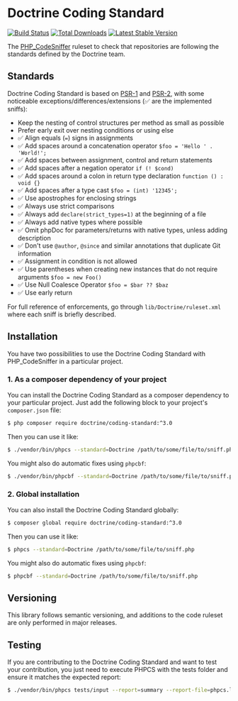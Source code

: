 Doctrine Coding Standard
========================

[![Build Status](https://img.shields.io/travis/doctrine/coding-standard/master.svg?style=flat-square)](http://travis-ci.org/doctrine/coding-standard)
[![Total Downloads](https://img.shields.io/packagist/dt/doctrine/coding-standard.svg?style=flat-square)](https://packagist.org/packages/doctrine/coding-standard)
[![Latest Stable Version](https://img.shields.io/packagist/v/doctrine/coding-standard.svg?style=flat-square)](https://packagist.org/packages/doctrine/coding-standard)


The [PHP_CodeSniffer](https://github.com/squizlabs/PHP_CodeSniffer) ruleset to check that
repositories are following the standards defined by the Doctrine team.

Standards
---------

Doctrine Coding Standard is based on [PSR-1](https://github.com/php-fig/fig-standards/blob/master/accepted/PSR-1-basic-coding-standard.md)
and [PSR-2](https://github.com/php-fig/fig-standards/blob/master/accepted/PSR-2-coding-style-guide.md), with some noticeable
exceptions/differences/extensions (:white_check_mark: are the implemented sniffs):

- Keep the nesting of control structures per method as small as possible
- Prefer early exit over nesting conditions or using else
- :white_check_mark: Align equals (`=`) signs in assignments
- :white_check_mark: Add spaces around a concatenation operator `$foo = 'Hello ' . 'World!';`
- :white_check_mark: Add spaces between assignment, control and return statements
- :white_check_mark: Add spaces after a negation operator `if (! $cond)`
- :white_check_mark: Add spaces around a colon in return type declaration `function () : void {}`
- :white_check_mark: Add spaces after a type cast `$foo = (int) '12345';`
- :white_check_mark: Use apostrophes for enclosing strings
- :white_check_mark: Always use strict comparisons
- :white_check_mark: Always add `declare(strict_types=1)` at the beginning of a file
- :white_check_mark: Always add native types where possible
- :white_check_mark: Omit phpDoc for parameters/returns with native types, unless adding description
- :white_check_mark: Don't use `@author`, `@since` and similar annotations that duplicate Git information
- :white_check_mark: Assignment in condition is not allowed
- :white_check_mark: Use parentheses when creating new instances that do not require arguments `$foo = new Foo()`
- :white_check_mark: Use Null Coalesce Operator `$foo = $bar ?? $baz`
- :white_check_mark: Use early return

For full reference of enforcements, go through `lib/Doctrine/ruleset.xml` where each sniff is briefly described.

Installation
------------

You have two possibilities to use the Doctrine Coding Standard with PHP_CodeSniffer in a particular project.

### 1. As a composer dependency of your project

You can install the Doctrine Coding Standard as a composer dependency to your particular project.
Just add the following block to your project's `composer.json` file:

```bash
$ php composer require doctrine/coding-standard:^3.0
```

Then you can use it like:

```bash
$ ./vendor/bin/phpcs --standard=Doctrine /path/to/some/file/to/sniff.php
```

You might also do automatic fixes using `phpcbf`:

```bash
$ ./vendor/bin/phpcbf --standard=Doctrine /path/to/some/file/to/sniff.php
```

### 2. Global installation

You can also install the Doctrine Coding Standard globally:

```bash
$ composer global require doctrine/coding-standard:^3.0
```

Then you can use it like:

```bash
$ phpcs --standard=Doctrine /path/to/some/file/to/sniff.php
```

You might also do automatic fixes using `phpcbf`:

```bash
$ phpcbf --standard=Doctrine /path/to/some/file/to/sniff.php
```

Versioning
----------

This library follows semantic versioning, and additions to the code ruleset
are only performed in major releases.

Testing
-------

If you are contributing to the Doctrine Coding Standard and want to test your contribution, you just
need to execute PHPCS with the tests folder and ensure it matches the expected report:

```bash
$ ./vendor/bin/phpcs tests/input --report=summary --report-file=phpcs.log; diff tests/expected_report.txt phpcs.log
```
